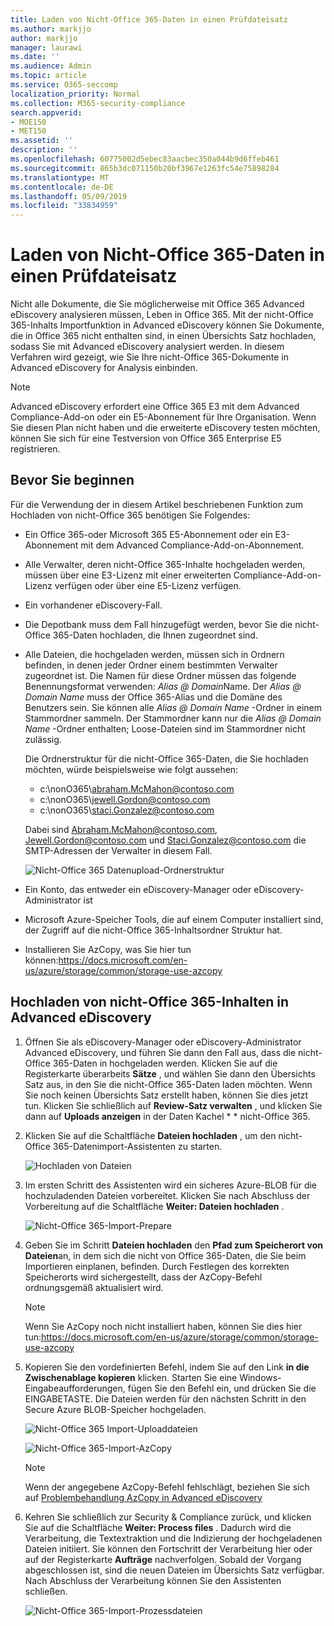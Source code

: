```yaml
---
title: Laden von Nicht-Office 365-Daten in einen Prüfdateisatz
ms.author: markjjo
author: markjjo
manager: laurawi
ms.date: ''
ms.audience: Admin
ms.topic: article
ms.service: O365-seccomp
localization_priority: Normal
ms.collection: M365-security-compliance
search.appverid:
- MOE150
- MET150
ms.assetid: ''
description: ''
ms.openlocfilehash: 60775002d5ebec83aacbec350a044b9d6ffeb461
ms.sourcegitcommit: 865b3dc071150b20bf3967e1263fc54e75898284
ms.translationtype: MT
ms.contentlocale: de-DE
ms.lasthandoff: 05/09/2019
ms.locfileid: "33834959"
---
```

# <a name="load-non-office-365-data-into-a-review-set"></a>Laden von Nicht-Office 365-Daten in einen Prüfdateisatz

Nicht alle Dokumente, die Sie möglicherweise mit Office 365 Advanced eDiscovery analysieren müssen, Leben in Office 365. Mit der nicht-Office 365-Inhalts Importfunktion in Advanced eDiscovery können Sie Dokumente, die in Office 365 nicht enthalten sind, in einen Übersichts Satz hochladen, sodass Sie mit Advanced eDiscovery analysiert werden. In diesem Verfahren wird gezeigt, wie Sie Ihre nicht-Office 365-Dokumente in Advanced eDiscovery for Analysis einbinden.

>[!Note]
>Advanced eDiscovery erfordert eine Office 365 E3 mit dem Advanced Compliance-Add-on oder ein E5-Abonnement für Ihre Organisation. Wenn Sie diesen Plan nicht haben und die erweiterte eDiscovery testen möchten, können Sie sich für eine Testversion von Office 365 Enterprise E5 registrieren.

## <a name="before-you-begin"></a>Bevor Sie beginnen

Für die Verwendung der in diesem Artikel beschriebenen Funktion zum Hochladen von nicht-Office 365 benötigen Sie Folgendes:

- Ein Office 365-oder Microsoft 365 E5-Abonnement oder ein E3-Abonnement mit dem Advanced Compliance-Add-on-Abonnement.

- Alle Verwalter, deren nicht-Office 365-Inhalte hochgeladen werden, müssen über eine E3-Lizenz mit einer erweiterten Compliance-Add-on-Lizenz verfügen oder über eine E5-Lizenz verfügen.

- Ein vorhandener eDiscovery-Fall.

- Die Depotbank muss dem Fall hinzugefügt werden, bevor Sie die nicht-Office 365-Daten hochladen, die Ihnen zugeordnet sind.

- Alle Dateien, die hochgeladen werden, müssen sich in Ordnern befinden, in denen jeder Ordner einem bestimmten Verwalter zugeordnet ist. Die Namen für diese Ordner müssen das folgende Benennungsformat verwenden: *Alias @ Domain*Name. Der *Alias @ Domain Name* muss der Office 365-Alias und die Domäne des Benutzers sein. Sie können alle *Alias @ Domain Name* -Ordner in einem Stammordner sammeln. Der Stammordner kann nur die *Alias @ Domain Name* -Ordner enthalten; Loose-Dateien sind im Stammordner nicht zulässig.

   Die Ordnerstruktur für die nicht-Office 365-Daten, die Sie hochladen möchten, würde beispielsweise wie folgt aussehen:

   - c:\nonO365\abraham.McMahon@contoso.com
   - c:\nonO365\jewell.Gordon@contoso.com
   - c:\nonO365\staci.Gonzalez@contoso.com

   Dabei sind Abraham.McMahon@contoso.com, Jewell.Gordon@contoso.com und Staci.Gonzalez@contoso.com die SMTP-Adressen der Verwalter in diesem Fall.

   ![Nicht-Office 365 Datenupload-Ordnerstruktur](../media/3f2dde84-294e-48ea-b44b-7437bd25284c.png)

- Ein Konto, das entweder ein eDiscovery-Manager oder eDiscovery-Administrator ist

- Microsoft Azure-Speicher Tools, die auf einem Computer installiert sind, der Zugriff auf die nicht-Office 365-Inhaltsordner Struktur hat.

- Installieren Sie AzCopy, was Sie hier tun können:https://docs.microsoft.com/en-us/azure/storage/common/storage-use-azcopy

## <a name="upload-non-office-365-content-into-advanced-ediscovery"></a>Hochladen von nicht-Office 365-Inhalten in Advanced eDiscovery

1. Öffnen Sie als eDiscovery-Manager oder eDiscovery-Administrator Advanced eDiscovery, und führen Sie dann den Fall aus, dass die nicht-Office 365-Daten in hochgeladen werden.  Klicken Sie auf die Registerkarte überarbeits **Sätze** , und wählen Sie dann den Übersichts Satz aus, in den Sie die nicht-Office 365-Daten laden möchten.  Wenn Sie noch keinen Übersichts Satz erstellt haben, können Sie dies jetzt tun.  Klicken Sie schließlich auf **Review-Satz verwalten** , und klicken Sie dann auf **Uploads anzeigen** in der Daten Kachel * * nicht-Office 365.

2. Klicken Sie auf die Schaltfläche **Dateien hochladen** , um den nicht-Office 365-Datenimport-Assistenten zu starten.

   ![Hochladen von Dateien](../media/574f4059-4146-4058-9df3-ec97cf28d7c7.png)

3. Im ersten Schritt des Assistenten wird ein sicheres Azure-BLOB für die hochzuladenden Dateien vorbereitet.  Klicken Sie nach Abschluss der Vorbereitung auf die Schaltfläche **Weiter: Dateien hochladen** .

   ![Nicht-Office 365-Import-Prepare](../media/0670a347-a578-454a-9b3d-e70ef47aec57.png)
 
4. Geben Sie im Schritt **Dateien hochladen** den **Pfad zum Speicherort von Dateien**an, in dem sich die nicht von Office 365-Daten, die Sie beim Importieren einplanen, befinden.  Durch Festlegen des korrekten Speicherorts wird sichergestellt, dass der AzCopy-Befehl ordnungsgemäß aktualisiert wird.

   > [!NOTE]
   > Wenn Sie AzCopy noch nicht installiert haben, können Sie dies hier tun:https://docs.microsoft.com/en-us/azure/storage/common/storage-use-azcopy

5. Kopieren Sie den vordefinierten Befehl, indem Sie auf den Link **in die Zwischenablage kopieren** klicken. Starten Sie eine Windows-Eingabeaufforderungen, fügen Sie den Befehl ein, und drücken Sie die EINGABETASTE.  Die Dateien werden für den nächsten Schritt in den Secure Azure BLOB-Speicher hochgeladen.

   ![Nicht-Office 365 Import-Uploaddateien](../media/3ea53b5d-7f9b-4dfc-ba63-90a38c14d41a.png)

   ![Nicht-Office 365-Import-AzCopy](../media/504e2dbe-f36f-4f36-9b08-04aea85d8250.png)

   > [!NOTE]
   > Wenn der angegebene AzCopy-Befehl fehlschlägt, beziehen Sie sich auf [Problembehandlung AzCopy in Advanced eDiscovery](troubleshooting-azcopy.md)

6. Kehren Sie schließlich zur Security & Compliance zurück, und klicken Sie auf die Schaltfläche **Weiter: Process files** .  Dadurch wird die Verarbeitung, die Textextraktion und die Indizierung der hochgeladenen Dateien initiiert.  Sie können den Fortschritt der Verarbeitung hier oder auf der Registerkarte **Aufträge** nachverfolgen.  Sobald der Vorgang abgeschlossen ist, sind die neuen Dateien im Übersichts Satz verfügbar.  Nach Abschluss der Verarbeitung können Sie den Assistenten schließen.

   ![Nicht-Office 365-Import-Prozessdateien](../media/218b1545-416a-4a9f-9b25-3b70e8508f67.png)

